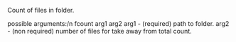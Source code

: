 Count of files in folder.

possible arguments:/n
fcount arg1 arg2
arg1 - (required) path to folder.
arg2 - (non required) number of files for take away from total count.

